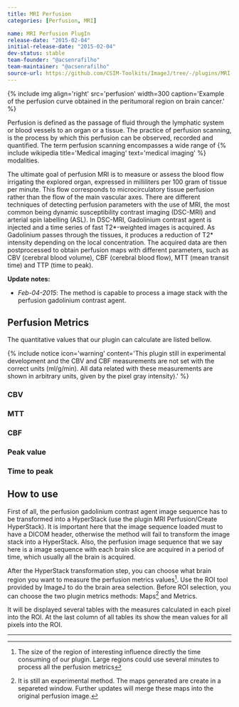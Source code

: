 ```yaml
---
title: MRI Perfusion
categories: [Perfusion, MRI]

name: MRI Perfusion PlugIn
release-date: "2015-02-04"
initial-release-date: "2015-02-04"
dev-status: stable
team-founder: "@acsenrafilho"
team-maintainer: "@acsenrafilho"
source-url: https://github.com/CSIM-Toolkits/ImageJ/tree/-/plugins/MRI-Perfusion
---
```


{% include img align='right' src='perfusion' width=300 caption='Example of the perfusion curve obtained in the peritumoral region on brain cancer.' %}

Perfusion is defined as the passage of fluid through the lymphatic system or blood vessels to an organ or a tissue. The practice of perfusion scanning, is the process by which this perfusion can be observed, recorded and quantified. The term perfusion scanning encompasses a wide range of {% include wikipedia title='Medical imaging' text='medical imaging' %} modalities.

The ultimate goal of perfusion MRI is to measure or assess the blood flow irrigating the explored organ, expressed in milliliters per 100 gram of tissue per minute. This flow corresponds to microcirculatory tissue perfusion rather than the flow of the main vascular axes. There are different techniques of detecting perfusion parameters with the use of MRI, the most common being dynamic susceptibility contrast imaging (DSC-MRI) and arterial spin labelling (ASL). In DSC-MRI, Gadolinium contrast agent is injected and a time series of fast T2\*-weighted images is acquired. As Gadolinium passes through the tissues, it produces a reduction of T2\* intensity depending on the local concentration. The acquired data are then postprocessed to obtain perfusion maps with different parameters, such as CBV (cerebral blood volume), CBF (cerebral blood flow), MTT (mean transit time) and TTP (time to peak).

**Update notes:**

-   *Feb-04-2015*: The method is capable to process a image stack with the perfusion gadolinium contrast agent.

## Perfusion Metrics

The quantitative values that our plugin can calculate are listed bellow.

{% include notice icon='warning' content='This plugin still in experimental development and the CBV and CBF measurements are not set with the correct units (ml/g/min). All data related with these measurements are shown in arbitrary units, given by the pixel gray intensity).' %}

### CBV

### MTT

### CBF

### Peak value

### Time to peak

## How to use

First of all, the perfusion gadolinium contrast agent image sequence has to be transformed into a HyperStack (use the plugin MRI Perfusion/Create HyperStack). It is important here that the image sequence loaded must to have a DICOM header, otherwise the method will fail to transform the image stack into a HyperStack. Also, the perfusion image sequence that we say here is a image sequence with each brain slice are acquired in a period of time, which usually all the brain is acquired.

After the HyperStack transformation step, you can choose what brain region you want to measure the perfusion metrics values[^1]. Use the ROI tool provided by ImageJ to do the brain area selection. Before ROI selection, you can choose the two plugin metrics methods: Maps[^2] and Metrics.

It will be displayed several tables with the measures calculated in each pixel into the ROI. At the last column of all tables its show the mean values for all pixels into the ROI.

--------------------------------------

[^1]: The size of the region of interesting influence directly the time consuming of our plugin. Large regions could use several minutes to process all the perfusion metrics

[^2]: It is still an experimental method. The maps generated are create in a separeted window. Further updates will merge these maps into the original perfusion image.
